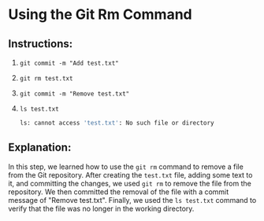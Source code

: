 # Using the Git Rm Command

## Instructions:

1. `git commit -m "Add test.txt"`
2. `git rm test.txt`
3. `git commit -m "Remove test.txt"`
4. `ls test.txt`

   ```bash
   ls: cannot access 'test.txt': No such file or directory
   ```

## Explanation:

In this step, we learned how to use the `git rm` command to remove a file from the Git repository. After creating the `test.txt` file, adding some text to it, and committing the changes, we used `git rm` to remove the file from the repository. We then committed the removal of the file with a commit message of "Remove test.txt". Finally, we used the `ls test.txt` command to verify that the file was no longer in the working directory.
